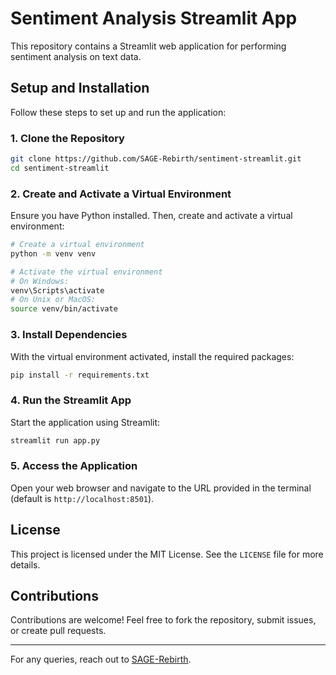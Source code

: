 # Sentiment Analysis Streamlit App

This repository contains a Streamlit web application for performing sentiment analysis on text data.

## Setup and Installation

Follow these steps to set up and run the application:

### 1. Clone the Repository

```bash
git clone https://github.com/SAGE-Rebirth/sentiment-streamlit.git
cd sentiment-streamlit
```

### 2. Create and Activate a Virtual Environment

Ensure you have Python installed. Then, create and activate a virtual environment:

```bash
# Create a virtual environment
python -m venv venv

# Activate the virtual environment
# On Windows:
venv\Scripts\activate
# On Unix or MacOS:
source venv/bin/activate
```

### 3. Install Dependencies

With the virtual environment activated, install the required packages:

```bash
pip install -r requirements.txt
```

### 4. Run the Streamlit App

Start the application using Streamlit:

```bash
streamlit run app.py
```

### 5. Access the Application

Open your web browser and navigate to the URL provided in the terminal (default is `http://localhost:8501`).

## License

This project is licensed under the MIT License. See the `LICENSE` file for more details.

## Contributions

Contributions are welcome! Feel free to fork the repository, submit issues, or create pull requests.

---

For any queries, reach out to [SAGE-Rebirth](https://github.com/SAGE-Rebirth).
